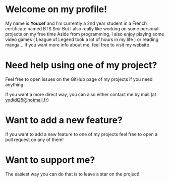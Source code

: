 # Welcome on my profile!

My name is **Youcef** and I'm currently a 2nd year student in a French certificate named BTS Snir
But I also really like working on some personal projects on my free time
Aside from programming, I also enjoy playing some video games ( League of Legend took a lot of hours in my life ) or reading manga...
If you want more info about me, feel free to visit my website

# Need help using one of my project?
Feel free to open issues on the GitHub page of my projects if you need anything

If you want a more direct way, you can also either contact me by mail (at yodidi25@hotmail.fr)

# Want to add a new feature?
If you want to add a new feature to one of my projects feel free to open a pull request on any of them!

# Want to support me?
The easiest way you can do that is to leave a star on the project!
